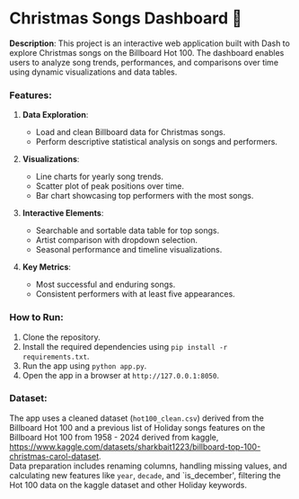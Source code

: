 # Christmas Songs Dashboard 🎄

**Description**:
This project is an interactive web application built with Dash to explore Christmas songs on the Billboard Hot 100. The dashboard enables users to analyze song trends, performances, and comparisons over time using dynamic visualizations and data tables.

### Features:
1. **Data Exploration**:
   - Load and clean Billboard data for Christmas songs.
   - Perform descriptive statistical analysis on songs and performers.

2. **Visualizations**:
   - Line charts for yearly song trends.
   - Scatter plot of peak positions over time.
   - Bar chart showcasing top performers with the most songs.

3. **Interactive Elements**:
   - Searchable and sortable data table for top songs.
   - Artist comparison with dropdown selection.
   - Seasonal performance and timeline visualizations.

4. **Key Metrics**:
   - Most successful and enduring songs.
   - Consistent performers with at least five appearances.

### How to Run:
1. Clone the repository.
2. Install the required dependencies using `pip install -r requirements.txt`.
3. Run the app using `python app.py`.
4. Open the app in a browser at `http://127.0.0.1:8050`.

### Dataset:
The app uses a cleaned dataset (`hot100_clean.csv`) derived from the Billboard Hot 100 and a previous list of Holiday songs features on the Billboard Hot 100 from 1958 - 2024 derived from kaggle, https://www.kaggle.com/datasets/sharkbait1223/billboard-top-100-christmas-carol-dataset.  
Data preparation includes renaming columns, handling missing values, and calculating new features like `year`, `decade`, and `is_december', filtering the Hot 100 data on the kaggle dataset and other Holiday keywords.

